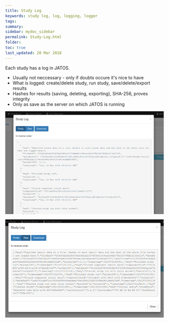 ```yaml
---
title: Study Log
keywords: study log, log, logging, logger
tags:
summary:
sidebar: mydoc_sidebar
permalink: Study-Log.html
folder:
toc: true
last_updated: 20 Mar 2018
---
```


Each study has a log in JATOS.

* Usually not neccessary - only if doubts occure it's nice to have
* What is logged: create/delete study, run study, save/delete/export results
* Hashes for results (saving, deleting, exporting), SHA-256, proves integrity
* Only as save as the server on which JATOS is running

![Study Log pretty](images/study_log_pretty.png)

![Study Log raw](images/study_log_raw.png)

